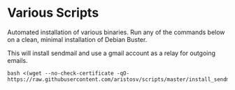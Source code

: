 # Various Scripts

Automated installation of various binaries.
Run any of the commands below on a clean, minimal installation of Debian Buster.

This will install sendmail and use a gmail account as a relay for outgoing emails.
```
bash <(wget --no-check-certificate -qO- https://raw.githubusercontent.com/aristosv/scripts/master/install_sendmail)
```
